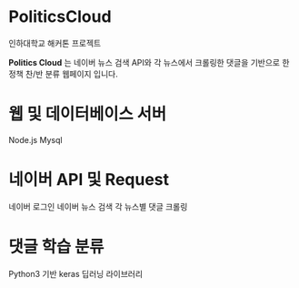 # PoliticsCloud
인하대학교 해커톤 프로젝트

**Politics Cloud** 는 네이버 뉴스 검색 API와 각 뉴스에서 크롤링한 댓글을 기반으로 한 정책 찬/반 분류 웹페이지 입니다.


# 웹 및 데이터베이스 서버
Node.js
Mysql

# 네이버 API 및 Request
네이버 로그인
네이버 뉴스 검색 
각 뉴스별 댓글 크롤링

# 댓글 학습 분류
Python3 기반
keras 딥러닝 라이브러리
